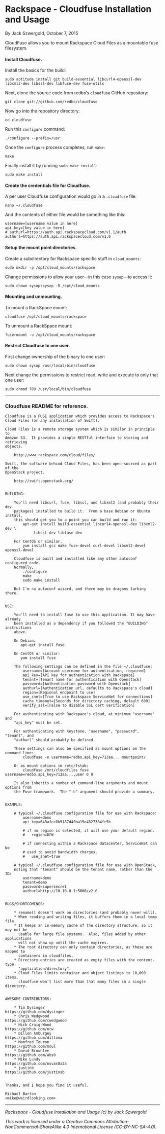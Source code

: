 # Rackspace - Cloudfuse Installation and Usage

By Jack Szwergold, October 7, 2015

CloudFuse allows you to mount Rackspace Cloud Files as a mountable fuse filesystem.

#### Install Cloudfuse.

Install the basics for the build:

	sudo aptitude install git build-essential libcurl4-openssl-dev libxml2-dev libssl-dev libfuse-dev fuse-utils

Next, clone the source code from redbo’s `cloudfuse` GitHub repository:

	git clone git://github.com/redbo/cloudfuse

Now go into the repository directory:

	cd cloudfuse

Run this `configure` command:

	./configure --prefix=/usr
	
Once the `configure` process completes, run `make`:

	make

Finally install it by running `sudo make install`:

	sudo make install

#### Create the credentials file for Cloudfuse.

A per user Cloudfuse configuration would go in a `.cloudfuse` file:

	nano ~/.cloudfuse

And the contents of either file would be something like this:

	username=[username value in here]
	api_key=[key value in here]
	# authurl=https://auth.api.rackspacecloud.com/v1.1/auth
	authurl=https://auth.api.rackspacecloud.com/v1.0

#### Setup the mount point directories.

Create a subdirectory for Rackspace specific stuff in `cloud_mounts`:

	sudo mkdir -p /opt/cloud_mounts/rackspace

Change permissions to allow your user—in this case `sysop`—to access it:

	sudo chown sysop:sysop -R /opt/cloud_mounts

#### Mounting and unmounting.

To mount a RackSpace mount:

	cloudfuse /opt/cloud_mounts/rackspace

To unmount a RackSpace mount:

	fusermount -u /opt/cloud_mounts/rackspace

#### Restrict Cloudfuse to one user.

First change ownership of the binary to one user:

	sudo chown sysop /usr/local/bin/cloudfuse

Next change the permissions to restrict read, write and execute to only that one user:

	sudo chmod 700 /usr/local/bin/cloudfuse

***

### Cloudfuse README for reference.

	Cloudfuse is a FUSE application which provides access to Rackspace's
	Cloud Files (or any installation of Swift).
	
	Cloud Files is a remote storage system which is similar in principle to
	Amazon S3.  It provides a simple RESTful interface to storing and retrieving
	objects.
	
	    http://www.rackspace.com/cloud/files/
	
	Swift, the software behind Cloud Files, has been open-sourced as part of the
	OpenStack project.
	
	    http://swift.openstack.org/
	
	
	BUILDING:
	
	    You'll need libcurl, fuse, libssl, and libxml2 (and probably their dev
	    packages) installed to build it.  From a base Debian or Ubuntu install,
	    this should get you to a point you can build and run it:
	        apt-get install build-essential libcurl4-openssl-dev libxml2-dev \
	             libssl-dev libfuse-dev
	
	    For CentOS or similar,
	        yum install gcc make fuse-devel curl-devel libxml2-devel openssl-devel
	
	    Cloudfuse is built and installed like any other autoconf configured code.
	    Normally,
	        ./configure
	        make
	        sudo make install
	
	    But I'm no autoconf wizard, and there may be dragons lurking there.
	
	
	USE:
	
	    You'll need to install fuse to use this application. It may have already
	    been installed as a dependency if you followed the "BUILDING" instructions
	    above.
	
	    On Debian:
	       apt-get install fuse
	
	    On CentOS or similar:
	       yum install fuse
	
	    The following settings can be defined in the file ~/.cloudfuse:
	        username=[Account username for authentication, required]
	        api_key=[API key for authentication with Rackspace]
	        tenant=[Tenant name for authentication with Openstack]
	        password=[Authentication password with Openstack]
	        authurl=[Authentication url, defaults to Rackspace's cloud]
	        region=[Regional endpoint to use]
	        use_snet=[True to use Rackspace ServiceNet for connections]
	        cache_timeout=[Seconds for directory caching, default 600]
	        verify_ssl=[False to disable SSL cert verification]
	
	    For authenticating with Rackspace's cloud, at minimum "username" and
	    "api_key" must be set.
	
	    For authenticating with Keystone, "username", "password", "tenant", and
	    "authurl" should probably be defined.
	
	    These settings can also be specified as mount options on the command line:
	        cloudfuse -o username=redbo,api_key=713aa... mountpoint/
	
	    Or as mount options in /etc/fstab:
	        cloudfuse /mnt/cloudfiles fuse username=redbo,api_key=713aa...,user 0 0
	
	    It also inherits a number of command-line arguments and mount options from
	    the Fuse framework.  The "-h" argument should provide a summary.
	
	
	EXAMPLE:
	
	    A typical ~/.cloudfuse configuration file for use with Rackspace:
	        username=demo
	        api_key=643afce8b5187d40ba15e4827384fc5b
	
	        # if no region is selected, it will use your default region.
	        #   region=DFW
	
	        # if connecting within a Rackspace datacenter, ServiceNet can be
	        # used to avoid bandwidth charges.
	        #   use_snet=true
	
	    A typical ~/.cloudfuse configuration file for use with OpenStack,
	    noting that "tenant" should be the tenant name, rather than the ID:
	        username=demo
	        tenant=demo
	        password=supersecret
	        authurl=http://10.10.0.1:5000/v2.0
	
	
	BUGS/SHORTCOMINGS:
	
	    * rename() doesn't work on directories (and probably never will).
	    * When reading and writing files, it buffers them in a local temp file.
	    * It keeps an in-memory cache of the directory structure, so it may not be
	      usable for large file systems.  Also, files added by other applications
	      will not show up until the cache expires.
	    * The root directory can only contain directories, as these are mapped to
	      containers in cloudfiles.
	    * Directory entries are created as empty files with the content-type
	      "application/directory".
	    * Cloud Files limits container and object listings to 10,000 items.
	      cloudfuse won't list more than that many files in a single directory.
	
	
	AWESOME CONTRIBUTORS:
	
	    * Tim Dysinger                                 https://github.com/dysinger
	    * Chris Wedgwood                               https://github.com/cwedgwood
	    * Nick Craig-Wood                              https://github.com/ncw
	    * Dillon Amburgey                              https://github.com/dillona
	    * Manfred Touron                               https://github.com/moul
	    * David Brownlee                               https://github.com/abs0
	    * Mike Lundy                                   https://github.com/novas0x2a
	    * justinb                                      https://github.com/justinsb
	
	
	Thanks, and I hope you find it useful.
	
	Michael Barton
	<mike@weirdlooking.com>

***

*Rackspace - Cloudfuse Installation and Usage (c) by Jack Szwergold*

*This work is licensed under a Creative Commons Attribution-NonCommercial-ShareAlike 4.0 International License (CC-BY-NC-SA-4.0).*